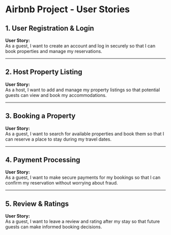 # Airbnb Project - User Stories

## 1. User Registration & Login
**User Story:**  
As a guest, I want to create an account and log in securely so that I can book properties and manage my reservations.

---

## 2. Host Property Listing
**User Story:**  
As a host, I want to add and manage my property listings so that potential guests can view and book my accommodations.

---

## 3. Booking a Property
**User Story:**  
As a guest, I want to search for available properties and book them so that I can reserve a place to stay during my travel dates.

---

## 4. Payment Processing
**User Story:**  
As a guest, I want to make secure payments for my bookings so that I can confirm my reservation without worrying about fraud.

---

## 5. Review & Ratings
**User Story:**  
As a guest, I want to leave a review and rating after my stay so that future guests can make informed booking decisions.
